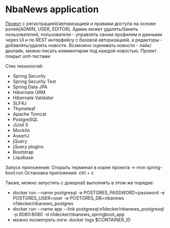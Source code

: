 # NbaNews application

[Проект](https://github.com/N1decker/nbanews) с регистрацией/авторизацией и правами доступа
на основе ролей(ADMIN, USER, EDITOR). Админ может удалять/банить пользователей,
пользователи - управлять своим профилем и данными через UI и по REST интерфейсу с базовой авторизацией,
а редакторы - добавлять/удалять новости. Возможно оценивать новости - лайк/дизлайк, можно писать
комментарии под каждой новостью. Проект покрыт unit-тестами

Стек технологий: 
- Spring Security
- Spring Security Test
- Spring Data JPA
- Hibernate ORM
- Hibernate Validator
- SLF4J 
- Thymeleaf 
- Apache Tomcat
- PostgreSQL
- JUnit 5
- Mockito
- AssertJ
- jQuery
- jQuery plugins
- Bootstrap
- Liquibase

Запуск приложения:
Открыть терминал в корне проекта -> mvn spring-boot:run
Остановка приложения: ctrl + c

Также, можно запустить с докерхаб выполнять в этом же порядке:
- docker run --name postgresql -e POSTGRES_PASSWORD=password -e POSTGRES_USER=user -e POSTGRES_DB=nbanews n1decker/nbanews_postgres
- docker run --name app --link postgresql:n1decker/nbanews_postgresql -p 8080:8080 -d n1decker/nbanews_springboot_app
- можно посмотреть логи: docker logs $CONTAINER_ID 
